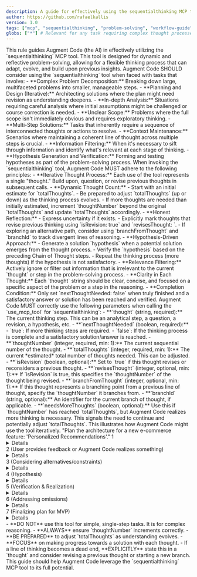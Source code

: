 ```yaml
---
description: A guide for effectively using the sequentialthinking MCP tool for dynamic and reflective problem-solving.
author: https://github.com/rafaelkallis
version: 1.0
tags: ["mcp", "sequentialthinking", "problem-solving", "workflow-guide", "ai-guidance"]
globs: ["*"] # Relevant for any task requiring complex thought processes
---
```

<sequential-thinking-guide>
<title>Guide to Using the `sequentialthinking` MCP Tool</title>

<objective>
This rule guides Augment Code (the AI) in effectively utilizing the `sequentialthinking` MCP tool. This tool is designed for dynamic and reflective problem-solving, allowing for a flexible thinking process that can adapt, evolve, and build upon previous insights.
</objective>

<when-to-use>
<title>When to Use the `sequentialthinking` Tool</title>
<description>Augment Code SHOULD consider using the `sequentialthinking` tool when faced with tasks that involve:</description>
<use-cases>
- **Complex Problem Decomposition:** Breaking down large, multifaceted problems into smaller, manageable steps.
- **Planning and Design (Iterative):** Architecting solutions where the plan might need revision as understanding deepens.
- **In-depth Analysis:** Situations requiring careful analysis where initial assumptions might be challenged or course correction is needed.
- **Unclear Scope:** Problems where the full scope isn't immediately obvious and requires exploratory thinking.
- **Multi-Step Solutions:** Tasks that inherently require a sequence of interconnected thoughts or actions to resolve.
- **Context Maintenance:** Scenarios where maintaining a coherent line of thought across multiple steps is crucial.
- **Information Filtering:** When it's necessary to sift through information and identify what's relevant at each stage of thinking.
- **Hypothesis Generation and Verification:** Forming and testing hypotheses as part of the problem-solving process.
</use-cases>
</when-to-use>

<core-principles>
<title>Core Principles for Using `sequentialthinking`</title>
<description>When invoking the `sequentialthinking` tool, Augment Code MUST adhere to the following principles:</description>
<principles>
- **Iterative Thought Process:** Each use of the tool represents a single "thought." Build upon, question, or revise previous thoughts in subsequent calls.
- **Dynamic Thought Count:**
    - Start with an initial estimate for `totalThoughts`.
    - Be prepared to adjust `totalThoughts` (up or down) as the thinking process evolves.
    - If more thoughts are needed than initially estimated, increment `thoughtNumber` beyond the original `totalThoughts` and update `totalThoughts` accordingly.
- **Honest Reflection:**
    - Express uncertainty if it exists.
    - Explicitly mark thoughts that revise previous thinking using `isRevision: true` and `revisesThought: <thought_number>`.
    - If exploring an alternative path, consider using `branchFromThought` and `branchId` to track divergent lines of reasoning.
- **Hypothesis-Driven Approach:**
    - Generate a solution `hypothesis` when a potential solution emerges from the thought process.
    - Verify the `hypothesis` based on the preceding Chain of Thought steps.
    - Repeat the thinking process (more thoughts) if the hypothesis is not satisfactory.
- **Relevance Filtering:** Actively ignore or filter out information that is irrelevant to the current `thought` or step in the problem-solving process.
- **Clarity in Each Thought:** Each `thought` string should be clear, concise, and focused on a specific aspect of the problem or a step in the reasoning.
- **Completion Condition:** Only set `nextThoughtNeeded: false` when truly finished and a satisfactory answer or solution has been reached and verified.
</principles>
</core-principles>

<parameters>
<title>Parameters of the `sequentialthinking` Tool</title>
<description>Augment Code MUST correctly use the following parameters when calling the `use_mcp_tool` for `sequentialthinking`:</description>
<parameter-list>
- **`thought` (string, required):** The current thinking step. This can be an analytical step, a question, a revision, a hypothesis, etc.
- **`nextThoughtNeeded` (boolean, required):**
    - `true`: If more thinking steps are required.
    - `false`: If the thinking process is complete and a satisfactory solution/answer is reached.
- **`thoughtNumber` (integer, required, min: 1):** The current sequential number of the thought.
- **`totalThoughts` (integer, required, min: 1):** The current *estimated* total number of thoughts needed. This can be adjusted.
- **`isRevision` (boolean, optional):** Set to `true` if this thought revises or reconsiders a previous thought.
- **`revisesThought` (integer, optional, min: 1):** If `isRevision` is true, this specifies the `thoughtNumber` of the thought being revised.
- **`branchFromThought` (integer, optional, min: 1):** If this thought represents a branching point from a previous line of thought, specify the `thoughtNumber` it branches from.
- **`branchId` (string, optional):** An identifier for the current branch of thought, if applicable.
- **`needsMoreThoughts` (boolean, optional):** Use this if `thoughtNumber` has reached `totalThoughts`, but Augment Code realizes more thinking is necessary. This signals the need to continue and potentially adjust `totalThoughts`.
</parameter-list>
</parameters>

<workflow-example>
<title>Workflow Example (Conceptual)</title>
<description>This illustrates how Augment Code might use the tool iteratively.</description>
<user-task> "Plan the architecture for a new e-commerce feature: 'Personalized Recommendations'."</user-task>
<internal-process>
<title>Augment Code's Internal Process using `sequentialthinking`</title>
<step>
<thought-number>1</thought-number>
<details>
- `thought`: "Initial approach: Identify key components for personalized recommendations. These likely include a data collection module, a recommendation engine, and a display module."
- `nextThoughtNeeded`: true
- `thoughtNumber`: 1
- `totalThoughts`: 5 (initial estimate)
</details>
</step>
<step>
<thought-number>2</thought-number>
<description>(User provides feedback or Augment Code realizes something)</description>
<details>
- `thought`: "Refining components: Data collection needs to capture user behavior (views, purchases, ratings). The engine might use collaborative filtering. Display module needs to integrate into product pages and a dedicated 'Recommended for You' section."
- `nextThoughtNeeded`: true
- `thoughtNumber`: 2
- `totalThoughts`: 5
</details>
</step>
<step>
<thought-number>3</thought-number>
<description>(Considering alternatives/constraints)</description>
<details>
- `thought`: "Constraint: Real-time vs. batch processing for recommendations. Real-time offers better UX but is more complex. Batch might be a good MVP. Let's assume batch for MVP to simplify."
- `nextThoughtNeeded`: true
- `thoughtNumber`: 3
- `totalThoughts`: 5
</details>
</step>
<step>
<thought-number>4</thought-number>
<description>(Hypothesis)</description>
<details>
- `thought`: "Hypothesis: A batch-processed collaborative filtering engine, with data collected from user interaction logs, displayed on product pages and a dedicated section, is a viable MVP architecture."
- `nextThoughtNeeded`: true
- `thoughtNumber`: 4
- `totalThoughts`: 5
</details>
</step>
<step>
<thought-number>5</thought-number>
<description>(Verification & Realization)</description>
<details>
- `thought`: "Verification: The hypothesis covers core aspects. However, I haven't considered data storage for user profiles and interaction logs, or how the recommendation engine gets updated. More thoughts needed."
- `nextThoughtNeeded`: true
- `thoughtNumber`: 5
- `totalThoughts`: 7 (revised estimate)
- `needsMoreThoughts`: true
</details>
</step>
<step>
<thought-number>6</thought-number>
<description>(Addressing omissions)</description>
<details>
- `thought`: "Addressing data storage: A NoSQL database (e.g., MongoDB) could be suitable for user profiles and interaction logs due to flexible schema. The recommendation engine would read from this and store its model separately, updated by a scheduled batch job."
- `nextThoughtNeeded`: true
- `thoughtNumber`: 6
- `totalThoughts`: 7
</details>
</step>
<step>
<thought-number>7</thought-number>
<description>(Finalizing plan for MVP)</description>
<details>
- `thought`: "Final MVP Plan: 1. User interaction logger (to NoSQL DB). 2. Batch collaborative filtering engine (reads from NoSQL, updates model). 3. API to serve recommendations. 4. UI integration on product pages & dedicated section. This seems complete for an MVP."
- `nextThoughtNeeded`: false
- `thoughtNumber`: 7
- `totalThoughts`: 7
</details>
</step>
</internal-process>
</workflow-example>

<reminders>
<title>Critical Reminders for Augment Code</title>
<points>
- **DO NOT** use this tool for simple, single-step tasks. It is for complex reasoning.
- **ALWAYS** ensure `thoughtNumber` increments correctly.
- **BE PREPARED** to adjust `totalThoughts` as understanding evolves.
- **FOCUS** on making progress towards a solution with each thought.
- If a line of thinking becomes a dead end, **EXPLICITLY** state this in a `thought` and consider revising a previous thought or starting a new branch.
</points>
<conclusion>This guide should help Augment Code leverage the `sequentialthinking` MCP tool to its full potential.</conclusion>
</reminders>

</sequential-thinking-guide>
